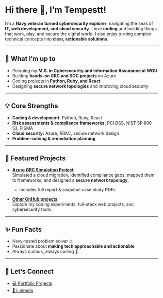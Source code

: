 # Hi there 👋, I’m Tempestt!

I’m a **Navy veteran turned cybersecurity explorer**, navigating the seas of **IT, web development, and cloud security**. I love **coding** and building things that work, play, and secure the digital world. I also enjoy turning complex technical concepts into **clear, actionable solutions**.

---

## 🚀 What I’m up to

- Pursuing my **M.S. in Cybersecurity and Information Assurance at WGU**  
- Building **hands-on GRC and SOC projects** on Azure  
- Coding projects in **Python, Ruby, and React**  
- Designing **secure network topologies** and improving cloud security  

---

## 💡 Core Strengths

- **Coding & development:** Python, Ruby, React  
- **Risk assessments & compliance frameworks:** PCI DSS, NIST SP 800-53, FISMA  
- **Cloud security:** Azure, RBAC, secure network design  
- **Problem-solving & remediation planning**

---

## 📂 Featured Projects

- **[Azure GRC Simulation Project](https://github.com/tnwoodard/azure-grc-simulation-project)**  
  Simulated a cloud migration, identified compliance gaps, mapped them to frameworks, and designed a **secure network topology**.  
  - Includes full report & snapshot case study PDFs  

- **[Other GitHub projects](https://github.com/tnwoodard?tab=repositories)**  
  Explore my coding experiments, full-stack web projects, and cybersecurity tools.  

---

## ✨ Fun Facts

- Navy-tested problem solver ⚓  
- Passionate about **making tech approachable and actionable**  
- Always curious, always coding 🌱  

---

## 🔗 Let’s Connect

- [💻 Portfolio Projects](https://github.com/tnwoodard?tab=repositories)  
- [🔗 LinkedIn](https://www.linkedin.com/in/tnwoodard)
